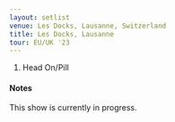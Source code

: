 ```yaml
---
layout: setlist
venue: Les Docks, Lausanne, Switzerland
title: Les Docks, Lausanne
tour: EU/UK '23
---
```


1. Head On/Pill

<!--snippet-->

#### Notes
This show is currently in progress.
